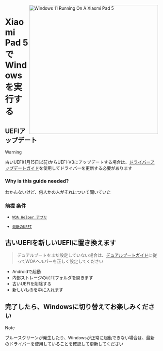 <img align="right" src="https://raw.githubusercontent.com/erdilS/Port-Windows-11-Xiaomi-Pad-5/main/nabu.png" width="425" alt="Windows 11 Running On A Xiaomi Pad 5">

# Xiaomi Pad 5でWindowsを実行する

## UEFIアップデート
> [!Warning]
> 古いUEFI(1月15日以前)からUEFI-V3にアップデートする場合は、[ドライバーアップデートガイド](update-en.md)を使用してドライバーを更新する必要があります

### Why is this guide needed?

わかんないけど、何人かの人がそれについて聞いていた
### 前提 条件
- [```WOA Helper アプリ```](https://github.com/erdilS/Port-Windows-11-Xiaomi-Pad-5/releases/download/dualboot/woahelper.apk)
  
- [```最新のUEFI```](https://github.com/erdilS/Port-Windows-11-Xiaomi-Pad-5/releases/download/UEFI/uefi-v3.img)

## 古いUEFIを新しいUEFIに置き換えます
> デュアルブートをまだ設定していない場合は、[デュアルブートガイド](/guide/Japanese/dualboot-ja.md)に従ってWOAヘルパーを正しく設定してください
- Androidで起動
- 内部ストレージの`UEFI`フォルダを開きます
- 古いUEFIを削除する
- 新しいものを中に入れます

## 完了したら、Windowsに切り替えてお楽しみください

> [!NOTE]
>  ブルースクリーンが発生したり、Windowsが正常に起動できない場合は、最新のドライバーを使用していることを確認して更新してください
